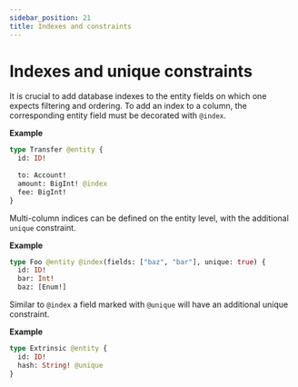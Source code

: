 ```yaml
---
sidebar_position: 21
title: Indexes and constraints
---
```


# Indexes and unique constraints

It is crucial to add database indexes to the entity fields on which one expects filtering and ordering. To add an index to a column, the corresponding entity field must be decorated with `@index`. 

**Example**
```graphql
type Transfer @entity {
  id: ID!
  
  to: Account!
  amount: BigInt! @index
  fee: BigInt! 
}
```

Multi-column indices can be defined on the entity level, with the additional `unique` constraint. 

**Example**
```graphql
type Foo @entity @index(fields: ["baz", "bar"], unique: true) {
  id: ID!
  bar: Int!
  baz: [Enum!]
```
 
Similar to `@index` a field marked with `@unique` will have an additional unique constraint. 

**Example**
```graphql
type Extrinsic @entity {
  id: ID!
  hash: String! @unique
}
```

